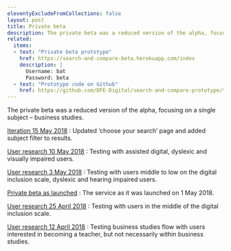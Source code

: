 ```yaml
---
eleventyExcludeFromCollections: false
layout: post
title: Private beta
description: The private beta was a reduced version of the alpha, focusing on a single subject – business studies.
related:
  items:
  - text: "Private beta prototype"
    href: https://search-and-compare-beta.herokuapp.com/index
    description: |
      Username: bat
      Password: beta
  - text: "Prototype code on Github"
    href: https://github.com/DFE-Digital/search-and-compare-prototype/tree/beta
---
```


The private beta was a reduced version of the alpha, focusing on a single subject – business studies.

[Iteration 15 May 2018](iteration-may-15)
: Updated ‘choose your search’ page and added subject filter to results.

[User research 10 May 2018](user-research-may-10)
: Testing with assisted digital, dyslexic and visually impaired users.

[User research 3 May 2018](user-research-may-3)
: Testing with users middle to low on the digital inclusion scale, dyslexic and hearing impaired users.

[Private beta as launched](private-beta-launch)
: The service as it was launched on 1 May 2018.

[User research 25 April 2018](user-research-apr-25)
: Testing with users in the middle of the digital inclusion scale.

[User research 12 April 2018](user-research-apr-12)
: Testing business studies flow with users interested in becoming a teacher, but not necessarily within business studies.
